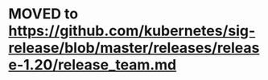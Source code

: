 # MOVED to https://github.com/kubernetes/sig-release/blob/master/releases/release-1.20/release_team.md
